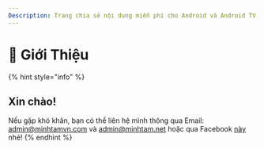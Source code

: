 ```yaml
---
Description: Trang chia sẻ nội dung miễn phí cho Android và Android TV  😃
---
```


# 👋 Giới Thiệu

{% hint style="info" %}
## Xin chào!

Nếu gặp khó khăn, bạn có thể liên hệ mình thông qua Email: [admin@minhtamvn.com](mailto://admin@minhtamnvn.com) và  [admin@minhtam.net](mailto://admin@minhtam.net) hoặc qua Facebook [này](http://m.me/100004441507838) nhé!
{% endhint %}
